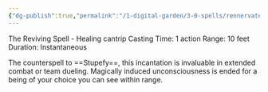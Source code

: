 ```yaml
---
{"dg-publish":true,"permalink":"/1-digital-garden/3-0-spells/rennervate/","tags":["DnDB-done"]}
---
```


 The Reviving Spell - Healing cantrip 
 Casting Time: 1 action 
 Range: 10 feet 
 Duration: Instantaneous 
 
 The counterspell to ==Stupefy==, this incantation is invaluable in extended combat or team dueling. Magically induced unconsciousness is ended for a being of your choice you can see within range.